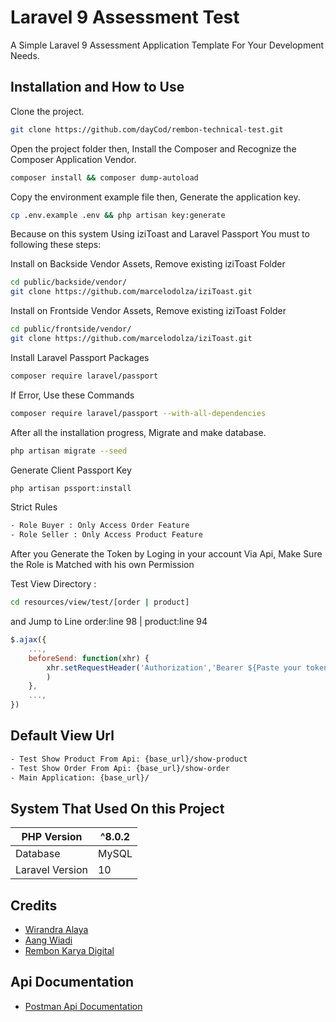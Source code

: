 # Laravel 9 Assessment Test
A Simple Laravel 9 Assessment Application Template For Your Development Needs.

## Installation and How to Use

Clone the project.
```bash
git clone https://github.com/dayCod/rembon-technical-test.git
```

Open the project folder then, Install the Composer and Recognize the Composer Application Vendor.
```bash
composer install && composer dump-autoload
```

Copy the environment example file then, Generate the application key.
```bash
cp .env.example .env && php artisan key:generate
```

Because on this system Using iziToast and Laravel Passport You must to following these steps:

Install on Backside Vendor Assets, Remove existing iziToast Folder
```bash
cd public/backside/vendor/
git clone https://github.com/marcelodolza/iziToast.git
```

Install on Frontside Vendor Assets, Remove existing iziToast Folder
```bash
cd public/frontside/vendor/
git clone https://github.com/marcelodolza/iziToast.git
```

Install Laravel Passport Packages
```bash
composer require laravel/passport
```
If Error, Use these Commands
```bash
composer require laravel/passport --with-all-dependencies
```

After all the installation progress, Migrate and make database.
```bash
php artisan migrate --seed
```

Generate Client Passport Key
```bash
php artisan pssport:install
```

Strict Rules
```bash
- Role Buyer : Only Access Order Feature
- Role Seller : Only Access Product Feature
```

After you Generate the Token by Loging in your account Via Api, Make Sure the Role is Matched with his own Permission

Test View Directory :
```bash
cd resources/view/test/[order | product]
```

and Jump to Line order:line 98 | product:line 94 
```js
$.ajax({
    ...,
    beforeSend: function(xhr) {
        xhr.setRequestHeader('Authorization','Bearer ${Paste your token Here}'
        )
    },
    ...,
})
```

## Default View Url 
```bash
- Test Show Product From Api: {base_url}/show-product
- Test Show Order From Api: {base_url}/show-order
- Main Application: {base_url}/
```

## System That Used On this Project
| PHP Version      | ^8.0.2 |
|------------------|--------|
| Database         | MySQL  |   
| Laravel Version  | 10     |

## Credits
- [Wirandra Alaya](https://github.com/dayCod)
- [Aang Wiadi](https://github.com/wiadiaang)
- [Rembon Karya Digital](https://github.com/rembon2016)

## Api Documentation
- [Postman Api Documentation](https://documenter.getpostman.com/view/19955217/2s9Y5bQgMz)



